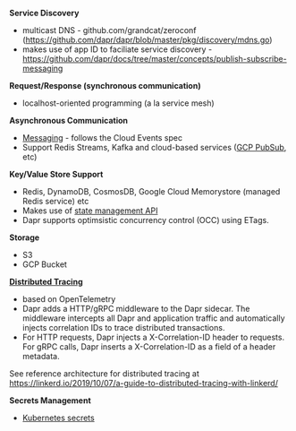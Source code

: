 **Service Discovery**

- multicast DNS - github.com/grandcat/zeroconf (https://github.com/dapr/dapr/blob/master/pkg/discovery/mdns.go)
- makes use of app ID to faciliate service discovery - https://github.com/dapr/docs/tree/master/concepts/publish-subscribe-messaging

**Request/Response (synchronous communication)**

- localhost-oriented programming (a la service mesh)

**Asynchronous Communication**

- [Messaging](https://github.com/dapr/docs/blob/master/concepts/publish-subscribe-messaging/README.md) - follows the Cloud Events spec
- Support Redis Streams, Kafka and cloud-based services ([GCP PubSub](https://github.com/dapr/docs/blob/master/concepts/bindings/README.md), etc) 

**Key/Value Store Support**

- Redis, DynamoDB, CosmosDB, Google Cloud Memorystore (managed Redis service) etc
- Makes use of [state management API](https://github.com/dapr/docs/blob/master/concepts/state-management/state-management.md)
- Dapr supports optimsistic concurrency control (OCC) using ETags.

**Storage**

- S3
- GCP Bucket

**[Distributed Tracing](https://github.com/dapr/docs/blob/master/concepts/distributed-tracing/README.md)**

- based on OpenTelemetry 
- Dapr adds a HTTP/gRPC middleware to the Dapr sidecar. The middleware intercepts all Dapr and application traffic and automatically injects correlation IDs to trace distributed transactions.
- For HTTP requests, Dapr injects a X-Correlation-ID header to requests. For gRPC calls, Dapr inserts a X-Correlation-ID as a field of a header metadata. 

See reference architecture for distributed tracing at https://linkerd.io/2019/10/07/a-guide-to-distributed-tracing-with-linkerd/

**Secrets Management**

- [Kubernetes secrets](https://github.com/dapr/docs/blob/master/concepts/components/secrets.md)
